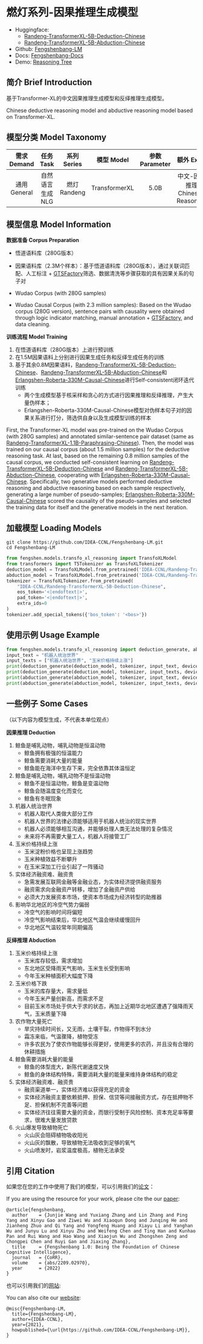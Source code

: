 # 燃灯系列-因果推理生成模型

- Huggingface: 
    - [Randeng-TransformerXL-5B-Deduction-Chinese](https://huggingface.co/IDEA-CCNL/Randeng-TransformerXL-5B-Deduction-Chinese)
    - [Randeng-TransformerXL-5B-Abduction-Chinese](https://huggingface.co/IDEA-CCNL/Randeng-TransformerXL-5B-Abduction-Chinese)
- Github: [Fengshenbang-LM](https://github.com/IDEA-CCNL/Fengshenbang-LM/fengshen/examples/randeng_reasoning)
- Docs: [Fengshenbang-Docs](https://fengshenbang-doc.readthedocs.io/)
- Demo: [Reasoning Tree](https://idea.edu.cn/ccnl-act/reasoning/)

## 简介 Brief Introduction

基于Transformer-XL的中文因果推理生成模型和反绎推理生成模型。

Chinese deductive reasoning model and abductive reasoning model based on Transformer-XL.

## 模型分类 Model Taxonomy

|  需求 Demand  | 任务 Task       | 系列 Series      | 模型 Model    | 参数 Parameter | 额外 Extra |
|  :----:  | :----:  | :----:  | :----:  | :----:  | :----:  |
| 通用 General | 自然语言生成 NLG | 燃灯 Randeng | TransformerXL |      5.0B      |     中文-因果推理 Chinese-Reasoning    |

## 模型信息 Model Information

**数据准备 Corpus Preparation**

* 悟道语料库（280G版本）
* 因果语料库（2.3M个样本）：基于悟道语料库（280G版本），通过关联词匹配、人工标注 + [GTSFactory](https://gtsfactory.com/)筛选、数据清洗等步骤获取的具有因果关系的句子对

* Wudao Corpus (with 280G samples) 
* Wudao Causal Corpus (with 2.3 million samples): Based on the Wudao corpus (280G version), sentence pairs with causality were obtained through logic indicator matching, manual annotation + [GTSFactory](https://gtsfactory.com/), and data cleaning.

**训练流程 Model Training**
1. 在悟道语料库（280G版本）上进行预训练
2. 在1.5M因果语料上分别进行因果生成任务和反绎生成任务的训练
3. 基于其余0.8M因果语料，[Randeng-TransformerXL-5B-Deduction-Chinese](https://huggingface.co/IDEA-CCNL/Randeng-TransformerXL-5B-Deduction-Chinese)、[Randeng-TransformerXL-5B-Abduction-Chinese](https://huggingface.co/IDEA-CCNL/Randeng-TransformerXL-5B-Abduction-Chinese)和[Erlangshen-Roberta-330M-Causal-Chinese](https://huggingface.co/IDEA-CCNL/Erlangshen-Roberta-330M-Causal-Chinese)进行Self-consistent闭环迭代训练
    * 两个生成模型基于核采样和贪心的方式进行因果推理和反绎推理，产生大量伪样本；
    * Erlangshen-Roberta-330M-Causal-Chinese模型对伪样本句子对的因果关系进行打分，筛选供自身以及生成模型训练的样本

First, the Transformer-XL model was pre-trained on the Wudao Corpus (with 280G samples) and annotated similar-sentence pair dataset (same as [Randeng-TransformerXL-1.1B-Paraphrasing-Chinese](https://huggingface.co/IDEA-CCNL/Randeng-TransformerXL-1.1B-Paraphrasing-Chinese)).
Then, the model was trained on our causal corpus (about 1.5 million samples) for the deductive reasoning task.
At last, based on the remaining 0.8 million samples of the causal corpus, we conducted self-consistent learning on [Randeng-TransformerXL-5B-Deduction-Chinese](https://huggingface.co/IDEA-CCNL/Randeng-TransformerXL-5B-Deduction-Chinese) and [Randeng-TransformerXL-5B-Abduction-Chinese](https://huggingface.co/IDEA-CCNL/Randeng-TransformerXL-5B-Abduction-Chinese), cooperating with [Erlangshen-Roberta-330M-Causal-Chinese](https://huggingface.co/IDEA-CCNL/Erlangshen-Roberta-330M-Causal-Chinese).
Specifically, two generative models performed deductive reasoning and abductive reasoning based on each sample respectively, generating a large number of pseudo-samples; [Erlangshen-Roberta-330M-Causal-Chinese](https://huggingface.co/IDEA-CCNL/Erlangshen-Roberta-330M-Causal-Chinese) scored the causality of the pseudo-samples and selected the training data for itself and the generative models in the next iteration.

## 加载模型 Loading Models

```shell
git clone https://github.com/IDEA-CCNL/Fengshenbang-LM.git
cd Fengshenbang-LM
```

```python 
from fengshen.models.transfo_xl_reasoning import TransfoXLModel
from transformers import T5Tokenizer as TransfoXLTokenizer
deduction_model = TransfoXLModel.from_pretrained('IDEA-CCNL/Randeng-TransformerXL-5B-Deduction-Chinese')
abduction_model = TransfoXLModel.from_pretrained('IDEA-CCNL/Randeng-TransformerXL-5B-Abduction-Chinese')
tokenizer = TransfoXLTokenizer.from_pretrained(
    "IDEA-CCNL/Randeng-TransformerXL-5B-Deduction-Chinese",
    eos_token='<|endoftext|>',
    pad_token='<|endoftext|>',
    extra_ids=0
)
tokenizer.add_special_tokens({'bos_token': '<bos>'})
```

## 使用示例 Usage Example

```python 
from fengshen.models.transfo_xl_reasoning import deduction_generate, abduction_generate
input_text = "机器人统治世界"
input_texts = ["机器人统治世界", "玉米价格持续上涨"]
print(deduction_generate(deduction_model, tokenizer, input_text, device=0))
print(deduction_generate(deduction_model, tokenizer, input_texts, device=0))
print(abduction_generate(abduction_model, tokenizer, input_text, device=0))
print(abduction_generate(abduction_model, tokenizer, input_texts, device=0))
```

## 一些例子 Some Cases

（以下内容为模型生成，不代表本单位观点）

**因果推理 Deduction**
1. 鲸鱼是哺乳动物，哺乳动物是恒温动物
    - 鲸鱼拥有极强的恒温能力
    - 鲸鱼需要消耗大量的能量
    - 鲸鱼能在海洋中生存下来，完全依靠其体温恒定
2. 鲸鱼是哺乳动物，哺乳动物不是恒温动物
    - 鲸鱼不是恒温动物，鲸鱼是变温动物
    - 鲸鱼会随温度变化而变化
    - 鲸鱼有冬眠现象
3. 机器人统治世界
    - 机器人取代人类做大部分工作
    - 机器人世界的法律必须能够适用于机器人统治的现实世界
    - 机器人必须能够相互沟通，并能够处理人类无法处理的复杂情况
    - 未来将不再需要大量工人，机器人将接管工厂
4. 玉米价格持续上涨
    - 玉米淀粉价格也呈现上涨趋势
    - 玉米种植效益不断攀升
    - 在玉米深加工行业引起了一阵骚动
5. 实体经济融资难、融资贵
    - 急需发展互联网金融等金融业态，为实体经济提供融资服务
    - 融资需求向金融资产转移，增加了金融资产供给
    - 必须大力发展资本市场，使资本市场成为经济转型的助推器
6. 影响华北地区的冷空气势力偏弱
    - 冷空气的影响时间将偏短
    - 冷空气影响结束后，华北地区气温会继续缓慢回升
    - 华北地区气温较常年同期偏高

**反绎推理 Abduction**
1. 玉米价格持续上涨
    - 玉米库存较低，需求增加
    - 东北地区受降雨天气影响，玉米生长受到影响
    - 今年玉米种植面积大幅度下降
2. 玉米价格下跌
    - 玉米的库存量大，需求量低
    - 今年玉米产量创新高，而需求不足
    - 目前玉米市场处于供大于求的状态，再加上近期华北地区遭遇了强降雨天气，玉米质量下降
3. 农作物大量死亡
    - 旱灾持续时间长，又无雨，土壤干裂，作物得不到水分
    - 霜冻来临，气温骤降，植物受冻
    - 许多农民为了使农作物能够长得更好，使用更多的农药，并且没有合理的休耕措施
4. 鲸鱼需要消耗大量的能量
    - 鲸鱼的体型庞大，新陈代谢速度又快
    - 鲸鱼的身体结构特殊，需要消耗大量的能量来维持身体结构的稳定
5. 实体经济融资难、融资贵
    - 融资渠道单一，实体经济难以获得充足的资金
    - 实体经济融资主要依赖抵押、担保、信贷等间接融资方式，存在抵押物不足、担保机制不完善等问题
    - 实体经济往往需要大量的资金，而银行受制于风险控制、资本充足率等要求，很难大量发放贷款
6. 火山爆发导致植物死亡
    - 火山灰会阻碍植物吸收阳光
    - 火山灰的飘散，导致植物无法吸收到足够的氧气
    - 火山喷发时，岩浆温度极高，植物无法承受


## 引用 Citation

如果您在您的工作中使用了我们的模型，可以引用我们的[论文](https://arxiv.org/abs/2209.02970)：

If you are using the resource for your work, please cite the our [paper](https://arxiv.org/abs/2209.02970):

```text
@article{fengshenbang,
  author    = {Junjie Wang and Yuxiang Zhang and Lin Zhang and Ping Yang and Xinyu Gao and Ziwei Wu and Xiaoqun Dong and Junqing He and Jianheng Zhuo and Qi Yang and Yongfeng Huang and Xiayu Li and Yanghan Wu and Junyu Lu and Xinyu Zhu and Weifeng Chen and Ting Han and Kunhao Pan and Rui Wang and Hao Wang and Xiaojun Wu and Zhongshen Zeng and Chongpei Chen and Ruyi Gan and Jiaxing Zhang},
  title     = {Fengshenbang 1.0: Being the Foundation of Chinese Cognitive Intelligence},
  journal   = {CoRR},
  volume    = {abs/2209.02970},
  year      = {2022}
}
```

也可以引用我们的[网站](https://github.com/IDEA-CCNL/Fengshenbang-LM/):

You can also cite our [website](https://github.com/IDEA-CCNL/Fengshenbang-LM/):

```text
@misc{Fengshenbang-LM,
  title={Fengshenbang-LM},
  author={IDEA-CCNL},
  year={2021},
  howpublished={\url{https://github.com/IDEA-CCNL/Fengshenbang-LM}},
}
```